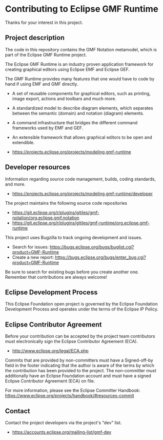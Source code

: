 # Contributing to Eclipse GMF Runtime

Thanks for your interest in this project.

## Project description

The code in this repository contains the GMF Notation metamodel, which is part of the Eclipse GMF Runtime project.

The Eclipse GMF Runtime is an industry proven application framework for creating graphical editors
using Eclipse EMF and Eclipse GEF.

The GMF Runtime provides many features that one would have to code by hand if using EMF and GMF directly.

- A set of reusable components for graphical editors, such as printing, image export, actions and toolbars and much more.
- A standardized model to describe diagram elements, which separates between the semantic (domain) and notation (diagram) elements.
- A command infrastructure that bridges the different command frameworks used by EMF and GEF.
- An extensible framework that allows graphical editors to be open and extendible.

- https://projects.eclipse.org/projects/modeling.gmf-runtime

## Developer resources

Information regarding source code management, builds, coding standards, and
more.

- https://projects.eclipse.org/projects/modeling.gmf-runtime/developer

The project maintains the following source code repositories

- https://git.eclipse.org/r/plugins/gitiles/gmf-notation/org.eclipse.gmf.notation
- https://git.eclipse.org/r/plugins/gitiles/gmf-runtime/org.eclipse.gmf-runtime

This project uses Bugzilla to track ongoing development and issues.

- Search for issues: https://bugs.eclipse.org/bugs/buglist.cgi?product=GMF-Runtime
- Create a new report: https://bugs.eclipse.org/bugs/enter_bug.cgi?product=GMF-Runtime

Be sure to search for existing bugs before you create another one. Remember that
contributions are always welcome!

## Eclipse Development Process

This Eclipse Foundation open project is governed by the Eclipse Foundation
Development Process and operates under the terms of the Eclipse IP Policy.

## Eclipse Contributor Agreement

Before your contribution can be accepted by the project team contributors must
electronically sign the Eclipse Contributor Agreement (ECA).

- http://www.eclipse.org/legal/ECA.php

Commits that are provided by non-committers must have a Signed-off-by field in
the footer indicating that the author is aware of the terms by which the
contribution has been provided to the project. The non-committer must
additionally have an Eclipse Foundation account and must have a signed Eclipse
Contributor Agreement (ECA) on file.

For more information, please see the Eclipse Committer Handbook:
https://www.eclipse.org/projects/handbook/#resources-commit

## Contact

Contact the project developers via the project's "dev" list.

- https://accounts.eclipse.org/mailing-list/gmf-dev
